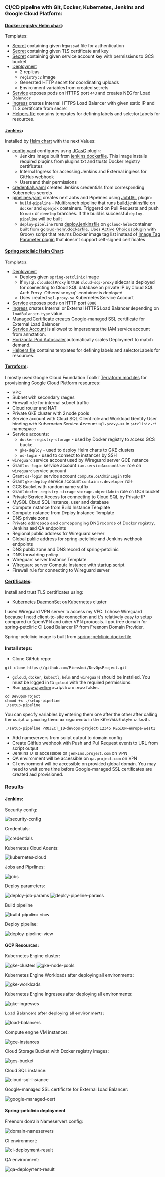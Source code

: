 ### CI/CD pipeline with Git, Docker, Kubernetes, Jenkins and Google Cloud Platform:

#### [Docker registry Helm chart](docker-registry-chart/):
Templates:
- [Secret](docker-registry-chart/templates/auth-secret.yaml) containing given `htpasswd` file for authentication
- [Secret](docker-registry-chart/templates/certs-secret.yaml) containing given TLS certificate and key
- [Secret](docker-registry-chart/templates/sa-secret.yaml) containing given service account key with permissions to GCS bucket
- [Deployment](docker-registry-chart/templates/deployment.yaml)
  - 2 replicas
  - `registry:2` image
  - Generated HTTP secret for coordinating uploads
  - Environment variables from created secrets
- [Service](docker-registry-chart/templates/service.yaml) exposes pods on HTTPS port `443` and creates NEG for Load Balancer
- [Ingress](docker-registry-chart/templates/ingress.yaml) creates Internal HTTPS Load Balancer with given static IP and TLS certificate from secret
- [Helpers file](spring-petclinic-chart/templates/_helpers.tpl) contains templates for defining labels and selectorLabels for resources.

#### [Jenkins](jenkins/):
Installed by [Helm chart](https://github.com/jenkinsci/helm-charts) with the next Values:
- [config.yaml](jenkins/config.yaml) configures using [JCasC](https://www.jenkins.io/projects/jcasc/) plugin:
  - Jenkins image built from [jenkins.dockerfile](jenkins/jenkins.dockerfile). This image installs required plugins from [plugins.txt](jenkins/plugins.txt) and trusts Docker registry certificates
  - Internal Ingress for accessing Jenkins and External ingress for GitHub webhook
  - Users and their permissions
- [credentials.yaml](jenkins/credentials.yaml) creates Jenkins credentials from corresponding Kubernetes secrets
- [pipelines.yaml](jenkins/pipelines.yaml) creates next Jobs and Pipelines using [JobDSL](https://plugins.jenkins.io/job-dsl/) plugin:
  - `build-pipeline` - Multibranch pipeline that runs [build.jenkinsfile](jenkins/build.jenkinsfile) on `docker` and `openjdk` containers. Triggered on Pull Requests and push to `main` or `develop` branches. If the build is successful `deploy-pipeline` will be built
  - `deploy-pipeline` runs [deploy.jenkinsfile](jenkins/deploy.jenkinsfile) on `gcloud-helm` container built from [gcloud-helm.dockerfile](jenkins/gcloud-helm.dockerfile). Uses [Active Choices plugin](https://plugins.jenkins.io/uno-choice/) with Groovy script that returns Docker image tag list instead of [Image Tag Parameter plugin](https://plugins.jenkins.io/image-tag-parameter/) that doesn't support self-signed certificates

#### [Spring petclinic Helm Chart](spring-petclinic-chart/):
Templates:
- [Deployment](spring-petclinic-chart/templates/deployment.yaml)
  - Deploys given `spring-petclinic` image
  - If `mysql.cloudsqlProxy` is true `cloud-sql-proxy` sidecar is deployed for connecting to Cloud SQL database on private IP by Cloud SQL Auth Proxy. Otherwise `mysql` container is deployed.
  - Uses created `sql-proxy-sa` Kubernetes Service Account
- [Service](spring-petclinic-chart/templates/service.yaml) exposes pods on HTTP port `8080`
- [Ingress](spring-petclinic-chart/templatesingress.yaml) creates Internal or External HTTPS Load Balancer depending on `loadBalancer.type` value.
- [Managed Certificate](spring-petclinic-chart/templates/managed-cert.yaml) creates Google-managed SSL certificate for External Load Balancer
- [Service Account](spring-petclinic-chart/templates/service-account.yaml) is allowed to impersonate the IAM service account from annotation.
- [Horizontal Pod Autoscaler](spring-petclinic-chart/templates/hpa.yaml) automatically scales Deployment to match demand.
- [Helpers file](spring-petclinic-chart/templates/_helpers.tpl) contains templates for defining labels and selectorLabels for resources.

#### [Terraform](terraform/):
I mostly used Google Cloud Foundation Toolkit [Terraform modules](https://cloud.google.com/docs/terraform/blueprints/terraform-blueprints) for provisioning Google Cloud Platform resources:
- VPC
- Subnet with secondary ranges 
- Firewall rule for internal subnet traffic
- Cloud router and NAT
- Private GKE cluster with 2 node pools
- Service account with Cloud SQL Client role and Workload Identity User binding with Kubernetes Service Account `sql-proxy-sa` in `petclinic-ci` namespace
- Service accounts:
  - `docker-registry-storage` - used by Docker registry to access GCS bucket
  - `gke-deploy` - used to deploy Helm charts to GKE clusters
  - `os-login` - used to connect to instances by SSH
- `wireguard` service account used by Wireguard server GCE instance
- Grant `os-login` service account `iam.serviceAccountUser` role on `wireguard` service account
- Grant `os-login` service account `compute.osAdminLogin` role
- Grant `gke-deploy` service account `container.developer` role
- GCS Bucket with random name suffix
- Grant `docker-registry-storage` `storage.objectAdmin` role on GCS bucket
- Private Service Access for connecting to Cloud SQL by Private IP
- MySQL Cloud SQL instance, user and database
- Compute instance from Build Instance Template
- Compute instance from Deploy Instance Template
- DNS private zone
- Private addresses and corresponging DNS records of Docker registry, Jenkins and QA endpoints
- Regional public address for Wireguard server
- Global public address for spring-petclinic and Jenkins webhook endpoints
- DNS public zone and DNS record of spring-petclinic
- DNS forwatding policy
- Wireguard server Instance Template
- Wireguard server Compute Instance with [startup script](terraform/wireguard-script.sh)
- Firewall rule for connecting to Wireguard server

#### [Certificates](certs/):
Install and trust TLS certificates using:
- [Kubernetes DaemonSet](certs/kubernetes.yaml) on Kubernetes cluster

I used Wireguard VPN server to access my VPC. I chose Wireguard because I need client-to-site connection and it's relatively easy to setup compared to OpenVPN and other VPN protocols.
I got free domain for spring-petclinic CI Load Balancer IP from Freenom Domain Provider.

Spring-petclinic image is built from [spring-petclinic.dockerfile](spring-petclinic.dockerfile).

#### Install steps:
- Clone GitHub repo:
```
git clone https://github.com/Pienskoi/DevOpsProject.git
```
- `gcloud`, `docker`, `kubectl`, `helm` and `wireguard` should be installed. You must be logged in to `gcloud` with the required permissions. 
- Run [setup-pipeline](setup-pipeline) script from repo folder:
```
cd DevOpsProject
chmod +x ./setup-pipeline
./setup-pipeline
```
You can specify variables by entering them one after the other after calling the script or passing them as arguments in the `KEY=VALUE` style, or both:
```
./setup-pipeline PROJECT_ID=devops-project-12345 REGION=europe-west1
```
- Add nameservers from script output to domain config
- Create GitHub webhook with Push and Pull Request events to URL from script output
- Jenkins UI is accessible on `jenkins.project.com` on VPN
- QA environment will be accessible on `qa.project.com` on VPN
- CI environment will be accessible on provided global domain. You may need to wait some time before Google-managed SSL certificates are created and provisioned.

### Results

#### Jenkins:
Security config:

![security-config](screenshots/jenkins/security-config.png)

Credentials:

![credentials](screenshots/jenkins/credentials.png)

Kubernetes Cloud Agents:

![kubernetes-cloud](screenshots/jenkins/kubernetes-cloud.png)

Jobs and Pipelines:

![jobs](screenshots/jenkins/jobs.png)

Deploy parameters:

![deploy-job-params](screenshots/jenkins/deploy-job-params.png)
![deploy-pipeline-params](screenshots/jenkins/deploy-pipeline-params.png)

Build pipeline:

![build-pipeline-view](screenshots/jenkins/build-pipeline-view.png)

Deploy pipeline:

![deploy-pipeline-view](screenshots/jenkins/deploy-pipeline-view.png)

#### GCP Resources:
Kubernetes Engine cluster:

![gke-clusters](screenshots/gcp/gke-clusters.png)
![gke-node-pools](screenshots/gcp/gke-node-pools.png)

Kubernetes Engine Workloads after deploying all environments:

![gke-workloads](screenshots/gcp/gke-workloads.png)

Kubernetes Engine Ingresses after deploying all environments:

![gke-ingresses](screenshots/gcp/gke-ingresses.png)

Load Balancers after deploying all environments:

![load-balancers](screenshots/gcp/load-balancers.png)

Compute engine VM instances:

![gce-instances](screenshots/gcp/gce-instances.png)

Cloud Storage Bucket with Docker registry images:

![gcs-bucket](screenshots/gcp/gcs-bucket.png)

Cloud SQL instance:

![cloud-sql-instance](screenshots/gcp/cloud-sql-instance.png)

Google-managed SSL certificate for External Load Balancer:

![google-managed-cert](screenshots/gcp/google-managed-cert.png)

#### Spring-petclinic deployment:
Freenom domain Nameservers config:

![domain-nameservers](screenshots/spring-petclinic/domain-nameservers.png)

CI environment:

![ci-deployment-result](screenshots/spring-petclinic/ci-deployment-results.png)

QA environment:

![qa-deployment-result](screenshots/spring-petclinic/qa-deployment-result.png)
